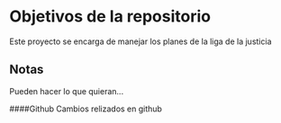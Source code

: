 # Objetivos de la repositorio

Este proyecto se encarga de manejar los planes de la liga de la justicia


## Notas
Pueden hacer lo que quieran...

####Github
Cambios relizados en github
